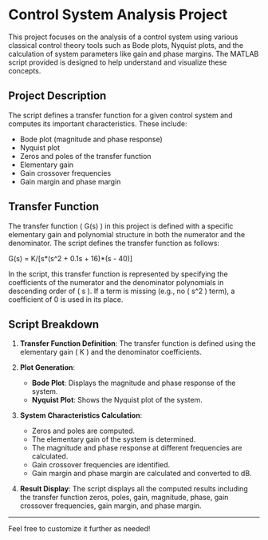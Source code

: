 # Control System Analysis Project

This project focuses on the analysis of a control system using various classical control theory tools such as Bode plots, Nyquist plots, and the calculation of system parameters like gain and phase margins. The MATLAB script provided is designed to help understand and visualize these concepts.

## Project Description

The script defines a transfer function for a given control system and computes its important characteristics. These include:
- Bode plot (magnitude and phase response)
- Nyquist plot
- Zeros and poles of the transfer function
- Elementary gain
- Gain crossover frequencies
- Gain margin and phase margin

## Transfer Function

The transfer function \( G(s) \) in this project is defined with a specific elementary gain and polynomial structure in both the numerator and the denominator. The script defines the transfer function as follows:

G(s) = K/[s*(s^2 + 0.1s + 16)*(s - 40)]

In the script, this transfer function is represented by specifying the coefficients of the numerator and the denominator polynomials in descending order of \( s \). If a term is missing (e.g., no \( s^2 \) term), a coefficient of 0 is used in its place.

## Script Breakdown

1. **Transfer Function Definition**:
   The transfer function is defined using the elementary gain \( K \) and the denominator coefficients.

2. **Plot Generation**:
   - **Bode Plot**: Displays the magnitude and phase response of the system.
   - **Nyquist Plot**: Shows the Nyquist plot of the system.

3. **System Characteristics Calculation**:
   - Zeros and poles are computed.
   - The elementary gain of the system is determined.
   - The magnitude and phase response at different frequencies are calculated.
   - Gain crossover frequencies are identified.
   - Gain margin and phase margin are calculated and converted to dB.

4. **Result Display**:
   The script displays all the computed results including the transfer function zeros, poles, gain, magnitude, phase, gain crossover frequencies, gain margin, and phase margin.

---------------------------------------------------

Feel free to customize it further as needed!
